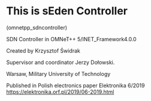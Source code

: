 # This is sEden Controller
(omnetpp_sdncontroller)

SDN Controller in OMNeT++ 5/INET_Framework4.0.0

Created by Krzysztof Świdrak

Supervisor and coordinator Jerzy Dołowski.


Warsaw, Military University of Technology



Published in Polish electronics paper Elektronika 6/2019
https://elektronika.orf.pl/2019/06-2019.html
